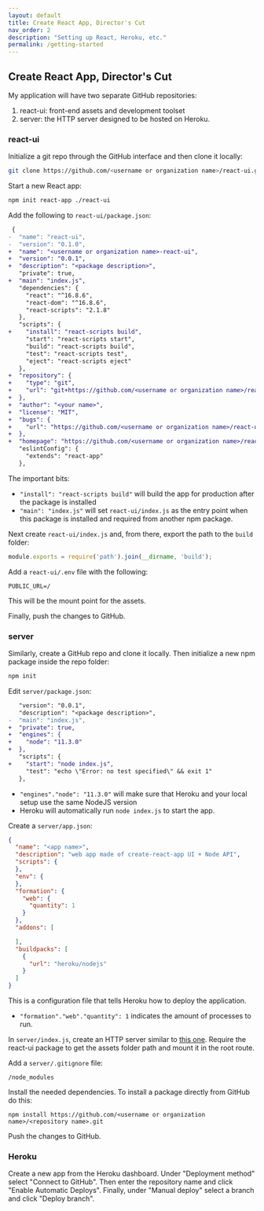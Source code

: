 ```yaml
---
layout: default
title: Create React App, Director's Cut
nav_order: 2
description: "Setting up React, Heroku, etc."
permalink: /getting-started
---
```


## Create React App, Director's Cut

My application will have two separate GitHub repositories:
1. react-ui: front-end assets and development toolset
2. server: the HTTP server designed to be hosted on Heroku.

### react-ui

Initialize a git repo through the GitHub interface and then clone it locally:

```bash
git clone https://github.com/<username or organization name>/react-ui.git
```

Start a new React app:

```bash
npm init react-app ./react-ui
```

Add the following to `react-ui/package.json`:

```diff
 {
-  "name": "react-ui",
-  "version": "0.1.0",
+  "name": "<username or organization name>-react-ui",
+  "version": "0.0.1",
+  "description": "<package description>",
   "private": true,
+  "main": "index.js",
   "dependencies": {
     "react": "^16.8.6",
     "react-dom": "^16.8.6",
     "react-scripts": "2.1.8"
   },
   "scripts": {
+    "install": "react-scripts build",
     "start": "react-scripts start",
     "build": "react-scripts build",
     "test": "react-scripts test",
     "eject": "react-scripts eject"
   },
+  "repository": {
+    "type": "git",
+    "url": "git+https://github.com/<username or organization name>/react-ui.git"
+  },
+  "author": "<your name>",
+  "license": "MIT",
+  "bugs": {
+    "url": "https://github.com/<username or organization name>/react-ui/issues"
+  },
+  "homepage": "https://github.com/<username or organization name>/react-ui#readme",
   "eslintConfig": {
     "extends": "react-app"
   },
```

The important bits:

- `"install": "react-scripts build"` will build the app for production after the package is installed
- `"main": "index.js"` will set `react-ui/index.js` as the entry point when this package is installed and required from another npm package.

Next create `react-ui/index.js` and, from there, export the path to the `build` folder:

```javascript
module.exports = require('path').join(__dirname, 'build');
```

Add a `react-ui/.env` file with the following:
```
PUBLIC_URL=/
```
This will be the mount point for the assets.

Finally, push the changes to GitHub.

### server

Similarly, create a GitHub repo and clone it locally. Then initialize a new npm package inside the repo folder:
```bash
npm init
```

Edit `server/package.json`:
```diff
   "version": "0.0.1",
   "description": "<package description>",
-  "main": "index.js",
+  "private": true,
+  "engines": {
+    "node": "11.3.0"
+  },
   "scripts": {
+    "start": "node index.js",
     "test": "echo \"Error: no test specified\" && exit 1"
   },
```

- `"engines"."node": "11.3.0"` will make sure that Heroku and your local setup use the same NodeJS version
- Heroku will automatically run `node index.js` to start the app.

Create a `server/app.json`:
```json
{
  "name": "<app name>",
  "description": "web app made of create-react-app UI + Node API",
  "scripts": {
  },
  "env": {
  },
  "formation": {
    "web": {
      "quantity": 1
    }
  },
  "addons": [

  ],
  "buildpacks": [
    {
      "url": "heroku/nodejs"
    }
  ]
}
```
This is a configuration file that tells Heroku how to deploy the application.

- `"formation"."web"."quantity": 1` indicates the amount of processes to run.

In `server/index.js`, create an HTTP server similar to [this one](https://github.com/mars/heroku-cra-node/blob/master/server/index.js). Require the react-ui package to get the assets folder path and mount it in the root route.

Add a `server/.gitignore` file:

```
/node_modules
```

Install the needed dependencies. To install a package directly from GitHub do this:
```
npm install https://github.com/<username or organization name>/<repository name>.git
```

Push the changes to GitHub.

### Heroku

Create a new app from the Heroku dashboard. Under "Deployment method" select "Connect to GitHub". Then enter the repository name and click "Enable Automatic Deploys". Finally, under "Manual deploy" select a branch and click "Deploy branch".
